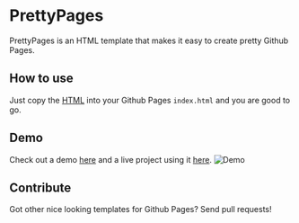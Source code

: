 PrettyPages
===========

PrettyPages is an HTML template that makes it easy to create pretty Github Pages. 

How to use
----------

Just copy the [HTML](https://raw.github.com/tilomitra/prettypages/gh-pages/index.html) into your Github Pages `index.html` and you are good to go.

Demo
----
Check out a demo [here](http://tilomitra.github.io/prettypages) and a live project using it [here](http://tilomitra.github.io/tipsy).
![Demo](http://f.cl.ly/items/2t2U3M3h3Z2O020E3b14/Screen%20Shot%202013-04-10%20at%2011.50.39%20AM.png)

Contribute
----------

Got other nice looking templates for Github Pages? Send pull requests!
